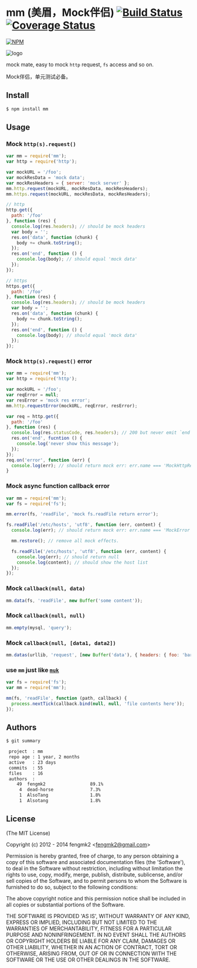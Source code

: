 mm (美眉，Mock伴侣) [![Build Status](https://secure.travis-ci.org/fengmk2/mm.png)](http://travis-ci.org/fengmk2/mm) [![Coverage Status](https://coveralls.io/repos/fengmk2/mm/badge.png)](https://coveralls.io/r/fengmk2/mm)
=======

[![NPM](https://nodei.co/npm/mm.png?downloads=true&stars=true)](https://nodei.co/npm/mm)

![logo](https://raw.github.com/fengmk2/mm/master/logo.png)

mock mate, easy to mock `http` request, `fs` access and so on.

Mock伴侣，单元测试必备。

## Install

```bash
$ npm install mm
```

## Usage

### Mock `http(s).request()`

```js
var mm = require('mm');
var http = require('http');

var mockURL = '/foo';
var mockResData = 'mock data';
var mockResHeaders = { server: 'mock server' };
mm.http.request(mockURL, mockResData, mockResHeaders);
mm.https.request(mockURL, mockResData, mockResHeaders);

// http
http.get({
  path: '/foo'
}, function (res) {
  console.log(res.headers); // should be mock headers
  var body = '';
  res.on('data', function (chunk) {
    body += chunk.toString();
  });
  res.on('end', function () {
    console.log(body); // should equal 'mock data'
  });
});

// https
https.get({
  path: '/foo'
}, function (res) {
  console.log(res.headers); // should be mock headers
  var body = '';
  res.on('data', function (chunk) {
    body += chunk.toString();
  });
  res.on('end', function () {
    console.log(body); // should equal 'mock data'
  });
});
```

### Mock `http(s).request()` error

```js
var mm = require('mm');
var http = require('http');

var mockURL = '/foo';
var reqError = null;
var resError = 'mock res error';
mm.http.requestError(mockURL, reqError, resError);

var req = http.get({
  path: '/foo'
}, function (res) {
  console.log(res.statusCode, res.headers); // 200 but never emit `end` event
  res.on('end', fucntion () {
    console.log('never show this message');
  });
});
req.on('error', function (err) {
  console.log(err); // should return mock err: err.name === 'MockHttpResponseError'
}
```

### Mock async function callback error

```js
var mm = require('mm');
var fs = require('fs');

mm.error(fs, 'readFile', 'mock fs.readFile return error');

fs.readFile('/etc/hosts', 'utf8', function (err, content) {
  console.log(err); // should return mock err: err.name === 'MockError'

  mm.restore(); // remove all mock effects.

  fs.readFile('/etc/hosts', 'utf8', function (err, content) {
    console.log(err); // should return null
    console.log(content); // should show the host list
  });
});
```

### Mock `callback(null, data)`

```js
mm.data(fs, 'readFile', new Buffer('some content'));
```

### Mock `callback(null, null)`

```js
mm.empty(mysql, 'query');
```

### Mock `callback(null, [data1, data2])`

```js
mm.datas(urllib, 'request', [new Buffer('data'), { headers: { foo: 'bar' } }]);
```

### use `mm` just like [`muk`](https://github.com/fent/node-muk)

```js
var fs = require('fs');
var mm = require('mm');

mm(fs, 'readFile', function (path, callback) {
  process.nextTick(callback.bind(null, null, 'file contents here'));
});
```

## Authors

```bash
$ git summary

 project  : mm
 repo age : 1 year, 2 months
 active   : 23 days
 commits  : 55
 files    : 16
 authors  :
    49  fengmk2                 89.1%
     4  dead-horse              7.3%
     1  AlsoTang                1.8%
     1  Alsotang                1.8%
```

## License

(The MIT License)

Copyright (c) 2012 - 2014 fengmk2 &lt;fengmk2@gmail.com&gt;

Permission is hereby granted, free of charge, to any person obtaining
a copy of this software and associated documentation files (the
'Software'), to deal in the Software without restriction, including
without limitation the rights to use, copy, modify, merge, publish,
distribute, sublicense, and/or sell copies of the Software, and to
permit persons to whom the Software is furnished to do so, subject to
the following conditions:

The above copyright notice and this permission notice shall be
included in all copies or substantial portions of the Software.

THE SOFTWARE IS PROVIDED 'AS IS', WITHOUT WARRANTY OF ANY KIND,
EXPRESS OR IMPLIED, INCLUDING BUT NOT LIMITED TO THE WARRANTIES OF
MERCHANTABILITY, FITNESS FOR A PARTICULAR PURPOSE AND NONINFRINGEMENT.
IN NO EVENT SHALL THE AUTHORS OR COPYRIGHT HOLDERS BE LIABLE FOR ANY
CLAIM, DAMAGES OR OTHER LIABILITY, WHETHER IN AN ACTION OF CONTRACT,
TORT OR OTHERWISE, ARISING FROM, OUT OF OR IN CONNECTION WITH THE
SOFTWARE OR THE USE OR OTHER DEALINGS IN THE SOFTWARE.
